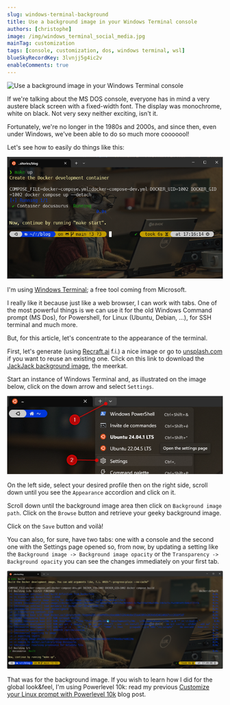 ```yaml
---
slug: windows-terminal-background
title: Use a background image in your Windows Terminal console
authors: [christophe]
image: /img/windows_terminal_social_media.jpg
mainTag: customization
tags: [console, customization, dos, windows terminal, wsl]
blueSkyRecordKey: 3lvnjj5g4ic2v
enableComments: true
---
```

![Use a background image in your Windows Terminal console](/img/windows_terminal_banner.jpg)

If we're talking about the MS DOS console, everyone has in mind a very austere black screen with a fixed-width font. The display was monochrome, white on black. Not very sexy neither exciting, isn't it.

Fortunately, we're no longer in the 1980s and 2000s, and since then, even under Windows, we've been able to do so much more cooooool!

Let's see how to easily do things like this:

![My console](./images/console.png)

<!-- truncate -->

I'm using [Windows Terminal](https://apps.microsoft.com/detail/9n0dx20hk701); a free tool coming from Microsoft.

I really like it because just like a web browser, I can work with tabs. One of the most powerful things is we can use it for the old Windows Command prompt (MS Dos), for Powershell, for Linux (Ubuntu, Debian, ...), for SSH terminal and much more.

But, for this article, let's concentrate to the appearance of the terminal.

First, let's generate (using [Recraft.ai](https://www.recraft.ai/) f.i.) a nice image or go to [unsplash.com](https://unsplash.com/) if you want to reuse an existing one. Click on this link to download the [JackJack background image](./images/wallpaper.jpg), the meerkat.

Start an instance of Windows Terminal and, as illustrated on the image below, click on the down arrow and select `Settings`.

![Accessing to the settings page](./images/settings.png)

On the left side, select your desired profile then on the right side, scroll down until you see the `Appearance` accordion and click on it.

Scroll down until the background image area then click on `Background image path`. Click on the `Browse` button and retrieve your geeky background image.

Click on the `Save` button and voilà!

You can also, for sure, have two tabs: one with a console and the second one with the Settings page opened so, from now, by updating a setting like the `Background image -> Background image opacity` or the `Transparency -> Background opacity` you can see the changes immediately on your first tab.

![Nice no?](./images/full_image.png)

That was for the background image. If you wish to learn how I did for the global look&feel, I'm using Powerlevel 10k: read my previous [Customize your Linux prompt with Powerlevel 10k](/blog/powerlevel10k_sandbox) blog post.
